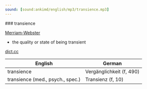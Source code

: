```yaml
---
sound: [sound:ankimd/english/mp3/transience.mp3]
---
```


\### transience

[Merriam-Webster](https://www.merriam-webster.com/dictionary/transience)

- the quality or state of being transient

[dict.cc](https://www.dict.cc/transience)

| English        | German       |
| -------------- | ------------ |
| transience | Vergänglichkeit (f, 490) |
| transience (med., psych., spec.) | Transienz (f, 10) |

